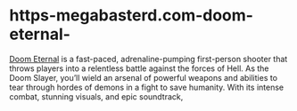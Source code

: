# https-megabasterd.com-doom-eternal-
[Doom Eternal](https://megabasterd.com/doom-eternal/) is a fast-paced, adrenaline-pumping first-person shooter that throws players into a relentless battle against the forces of Hell. As the Doom Slayer, you’ll wield an arsenal of powerful weapons and abilities to tear through hordes of demons in a fight to save humanity. With its intense combat, stunning visuals, and epic soundtrack,
